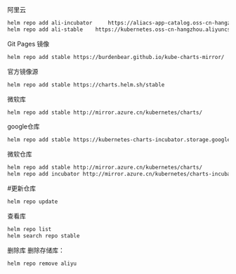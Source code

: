 阿里云

```bash
helm repo add ali-incubator     https://aliacs-app-catalog.oss-cn-hangzhou.aliyuncs.com/charts-incubator/  
helm repo add ali-stable    https://kubernetes.oss-cn-hangzhou.aliyuncs.com/charts  
```
Git Pages 镜像

```bash
helm repo add stable https://burdenbear.github.io/kube-charts-mirror/
```
官方镜像源

```bash
helm repo add stable https://charts.helm.sh/stable
```
微软库

```bash
helm repo add stable http://mirror.azure.cn/kubernetes/charts/
```

google仓库

```bash
helm repo add stable https://kubernetes-charts-incubator.storage.googleapis.com/
```

微软仓库

```bash
helm repo add stable http://mirror.azure.cn/kubernetes/charts/
helm repo add incubator http://mirror.azure.cn/kubernetes/charts-incubator/
```

#更新仓库

```bash
helm repo update
```

查看库

```bash
helm repo list
helm search repo stable
```
删除库
删除存储库：

```bash
helm repo remove aliyu
```


